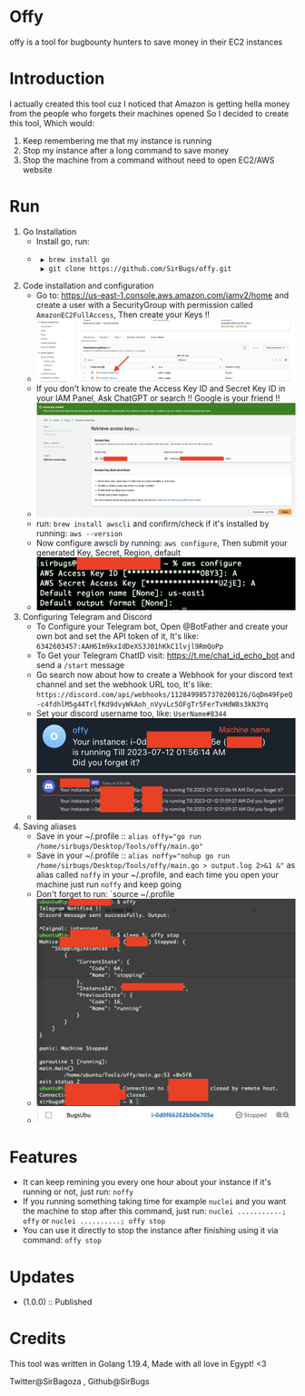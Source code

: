 # Offy
offy is a tool for bugbounty hunters to save money in their EC2 instances

# Introduction
I actually created this tool cuz I noticed that Amazon is getting hella money from the people who forgets their machines opened
So I decided to create this tool, Which would:
1. Keep remembering me that my instance is running
2. Stop my instance after a long command to save money
3. Stop the machine from a command without need to open EC2/AWS website

# Run
1. Go Installation
   - Install go, run:
   - ```
      ▶ brew install go
      ▶ git clone https://github.com/SirBugs/offy.git
     ```
1. Code installation and configuration
    - Go to: https://us-east-1.console.aws.amazon.com/iamv2/home and create a user with a SecurityGroup with permission called `AmazonEC2FullAccess`, Then create your Keys !!
    - ![Alt text](https://raw.githubusercontent.com/SirBugs/Offy/main/imgs/Screen%20Shot%202023-07-12%20at%205.13.19%20AM.png)
    - If you don't know to create the Access Key ID and Secret Key ID in your IAM Panel, Ask ChatGPT or search !! Google is your friend !!
    - ![Alt text](https://raw.githubusercontent.com/SirBugs/Offy/main/imgs/Screen%20Shot%202023-07-12%20at%204.48.24%20AM.png)
    - run: `brew install awscli` and confirm/check if it's installed by running: `aws --version`
    - Now configure awscli by running: `aws configure`, Then submit your generated Key, Secret, Region, default
    - ![Alt text](https://raw.githubusercontent.com/SirBugs/Offy/main/imgs/Screen%20Shot%202023-07-12%20at%205.58.19%20AM.png)
2. Configuring Telegram and Discord
    - To Configure your Telegram bot, Open @BotFather and create your own bot and set the API token of it, It's like: `6342603457:AAH6Im9kxIdDeXS3J01hKkC1lvjl9RmQoPp`
    - To Get your Telegram ChatID visit: https://t.me/chat_id_echo_bot and send a `/start` message
    - Go search now about how to create a Webhook for your discord text channel and set the webhook URL too, It's like: `https://discord.com/api/webhooks/1128499857370200126/GqDm49FpeQ-c4fdhlM5g44TrlfKd9dvyWkAoh_nVyvLc5OFgTr5FerTvHdW8s3kN3Yq`
    - Set your discord username too, like: `UserName#8344`
    - ![Alt text](https://raw.githubusercontent.com/SirBugs/Offy/main/imgs/Screen%20Shot%202023-07-12%20at%205.37.25%20AM.png)
    - ![Alt text](https://raw.githubusercontent.com/SirBugs/Offy/main/imgs/Screen%20Shot%202023-07-12%20at%205.38.10%20AM.png)
3. Saving aliases
    - Save in your ~/.profile :: `alias offy="go run /home/sirbugs/Desktop/Tools/offy/main.go"`
    - Save in your ~/.profile :: `alias noffy="nohup go run /home/sirbugs/Desktop/Tools/offy/main.go > output.log 2>&1 &"` as alias called `noffy` in your  ~/.profile, and each time you open your machine just run `noffy` and keep going
    - Don't forget to run: `source ~/.profile
    - ![Alt text](https://raw.githubusercontent.com/SirBugs/Offy/main/imgs/Screen%20Shot%202023-07-12%20at%205.51.38%20AM.png)
    - ![Alt text](https://raw.githubusercontent.com/SirBugs/Offy/main/imgs/Screen%20Shot%202023-07-12%20at%205.51.27%20AM.png)

# Features
- It can keep remining you every one hour about your instance if it's running or not, just run: `noffy`
- If you running something taking time for example `nuclei` and you want the machine to stop after this command, just run: `nuclei ...........; offy` or `nuclei ..........; offy stop`
- You can use it directly to stop the instance after finishing using it via command: `offy stop`

# Updates
- (1.0.0) :: Published

# Credits
This tool was written in Golang 1.19.4, Made with all love in Egypt! <3

Twitter@SirBagoza , Github@SirBugs
